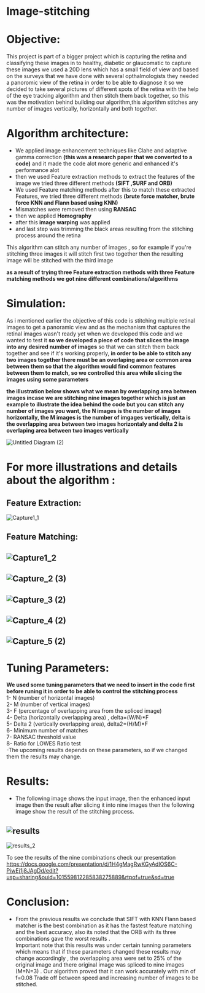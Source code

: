 # Image-stitching

# Objective:
This project is part of a bigger project which is capturing the retina and classifying these images in to healthy, diabetic or glaucomatic to capture these images we used a 20D lens which has a small field of view and based on the surveys that we have done with several opthalmologists they needed a panoromic view of the retina in order to be able to diagnose it so we decided to take several pictures of different spots of the retina with the help of the eye tracking algorithm  and then stitch them back together, so this was the motivation behind building our algorithm,this algorithm stitches any number of images vertically, horizontally and both together.

# Algorithm architecture:

* We applied image enhancement techniques like Clahe and adaptive gamma correction **(this was a research paper that we converted to a code)** and it made the code alot   more generic and enhanced it's performance alot
* then we used Feature extraction methods to extract the features of the image we tried three different methods **(SIFT ,SURF and ORB)**
* We used Feature matching methods after this to match these extracted Features, we tried three different methods **(brute force matcher, brute force KNN and Flann based using KNN)** 
* Mismatches were removed then using **RANSAC** 
* then we applied **Homography** 
* after this **image warping** was applied 
* and last step was trimming the black areas resulting from the stitching process around the retina 

This algorithm can stitch any number of images ,  so for example if you're stitching three images it will stitch first two together then the resulting image will be stitched with the third image

**as a result of trying three Feature extraction methods with three Feature matching methods we got nine different combinations/algorithms**

# Simulation:
As i mentioned earlier the objective of this code is stitching multiple retinal images to get a panoramic view and as the mechanism that captures the retinal images wasn't ready yet when we developed this code and we wanted to test it **so we developed a piece of code that slices the image into any desired number of images** so that we can stitch them back together and see if it's working properly, **in order to be able to stitch any two images together there must be an overlaping area or common area between them so that the algorithm would find common features between them to match, so we controlled this area while slicing the images using some parameters**

**the illustration below shows what we mean by overlapping area between images incase we are stitching nine images together which is just an example to illustrate the idea behind the code but you can stitch any number of images you want, the N images is the number of images horizontally, the M images is the number of imgages vertically, delta is the overlapping area between two images horizontaly and delta 2 is overlaping area between two images vertically**



![Untitled Diagram (2)](https://user-images.githubusercontent.com/103740764/170622806-1b39af81-5d23-4c18-a396-b0b9ba6741a7.png)

# For more illustrations and details about the algorithm :

## Feature Extraction:


![Capture1_1](https://user-images.githubusercontent.com/103740764/170625065-add03ce9-77a1-428b-bdc9-95afb988050c.PNG)

## Feature Matching:
![Capture1_2](https://user-images.githubusercontent.com/103740764/170625193-a1261d5a-8a4b-499e-9e11-0d0cefc98b9c.PNG)
-------------------------------------------------------------------------------------------------------------------------


![Capture_2 (3)](https://user-images.githubusercontent.com/103740764/170625592-49edb8f7-6a38-4828-afda-7da387d5a4e9.PNG)
-------------------------------------------------------------------------------------------------------------------------


![Capture_3 (2)](https://user-images.githubusercontent.com/103740764/170625768-d5fae187-37d2-40e3-bd41-b0fbd493a1a2.PNG)
-------------------------------------------------------------------------------------------------------------------------


![Capture_4 (2)](https://user-images.githubusercontent.com/103740764/170625825-92d6495a-998b-45e1-b103-9654c02ee1fe.PNG)
-------------------------------------------------------------------------------------------------------------------------


![Capture_5 (2)](https://user-images.githubusercontent.com/103740764/170625895-4a8db20b-8581-40cf-a574-4cc3e6b5660d.PNG)
-------------------------------------------------------------------------------------------------------------------------
# Tuning Parameters:
**We used some tuning parameters that we need to insert in the code first before runing it in order to be able to control the stitching process** <br>
1- N (number of horizontal images) <br>
2- M (number of vertical images) <br>
3- F (percentage of overlapping area from the spliced image) <br>
4- Delta (horizontally overlapping area) , delta=(W/N)*F <br>
5- Delta 2 (vertically overlapping area),   delta2=(H/M)*F <br>
6- Minimum number of matches <br>
7- RANSAC threshold value <br>
8- Ratio for LOWES Ratio test <br>
-The upcoming results depends on these parameters, so if we changed them the results may change. <br>

# Results:
* The following image shows the input image, then the enhanced input image then the result after slicing it into nine images then the following image show the result of the stitching process.

![results](https://user-images.githubusercontent.com/103740764/170628042-655d5fd2-ac46-4973-895d-acb82bd0905c.PNG)
-------------------------------------------------------------------------------------------------------------------------------


![results_2](https://user-images.githubusercontent.com/103740764/170628874-a1442626-c8e8-417e-a3a3-9d921550fbb5.PNG)

To see the results of the nine combinations check our presentation 
https://docs.google.com/presentation/d/1H4gMagRwKGyAdIOS6C-PiwEj1j8JAgDd/edit?usp=sharing&ouid=101559812285838275889&rtpof=true&sd=true

# Conclusion:
* From the previous results we conclude that SIFT with KNN Flann based matcher is the best combination as it has the fastest feature matching and the best accuracy, also its noted that the ORB with its three combinations gave the worst results . <br>
Important note that this results was under certain tunning parameters which means that if these parameters changed these results may change accordingly , the overlapping area were set to 25% of the original image and there original image was spliced to nine images (M=N=3) .
Our algorithm proved that it can work accurately with min of f=0.08
Trade off between speed and increasing number of images to be stitched.






